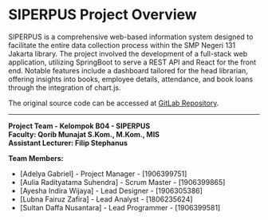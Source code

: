 # SIPERPUS Project Overview

SIPERPUS is a comprehensive web-based information system designed to facilitate the entire data collection process within the SMP Negeri 131 Jakarta library. The project involved the development of a full-stack web application, utilizing SpringBoot to serve a REST API and React for the front end. Notable features include a dashboard tailored for the head librarian, offering insights into books, employee details, attendance, and book loans through the integration of chart.js.

The original source code can be accessed at [GitLab Repository](https://gitlab.cs.ui.ac.id/).

---

**Project Team - Kelompok B04 - SIPERPUS**\
**Faculty: Qorib Munajat S.Kom., M.Kom., MIS**\
**Assistant Lecturer: Filip Stephanus**

**Team Members:**
- [Adelya Gabriel] - Project Manager - [1906399751]
- [Aulia Radityatama Suhendra] - Scrum Master - [1906399865]
- [Ayesha Indira Wijaya] - Lead Designer - [1906305386]
- [Lubna Fairuz Zafira] - Lead Analyst - [1806235624]
- [Sultan Daffa Nusantara] - Lead Programmer - [1906399581]
